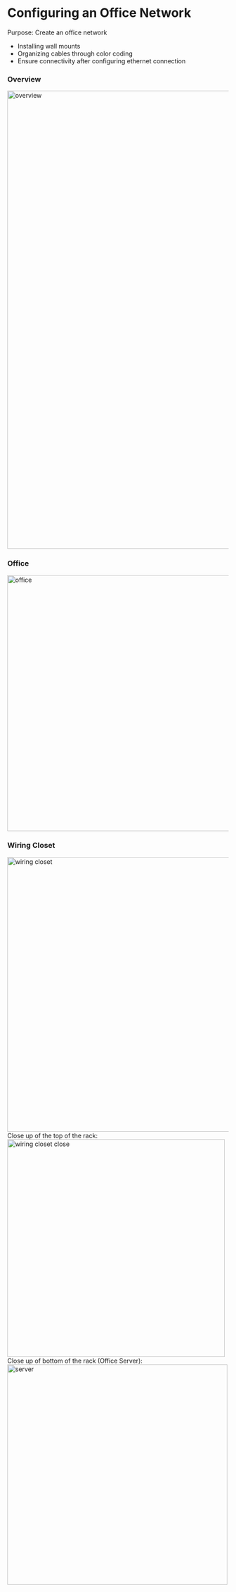 # Configuring an Office Network
Purpose: Create an office network <br>
  *  Installing wall mounts <br>
  *  Organizing cables through color coding <br>
  *  Ensure connectivity after configuring ethernet connection <br>
    
### Overview
<img width="1042" alt="overview" src="https://github.com/evanlin23/Cisco-Packet-Tracer/assets/113861384/b4ece9f5-748f-463b-b411-bd497a26a358">

### Office
<img width="582" alt="office" src="https://github.com/evanlin23/Cisco-Packet-Tracer/assets/113861384/77f30f5e-0bad-4c01-8d6f-f280a9263758">

### Wiring Closet
<img width="625" alt="wiring closet" src="https://github.com/evanlin23/Cisco-Packet-Tracer/assets/113861384/cfc6a7c1-5416-4dea-8a87-78082813fb36"> <br>
Close up of the top of the rack: <br>
<img width="495" alt="wiring closet close" src="https://github.com/evanlin23/Cisco-Packet-Tracer/assets/113861384/a4ced1ba-8f78-426f-8608-9599b72e83f7"> <br>
Close up of bottom of the rack (Office Server): <br> 
<img width="501" alt="server" src="https://github.com/evanlin23/Cisco-Packet-Tracer/assets/113861384/ec0371c3-f01c-4f15-93ba-d97d17c3ebb2"> 
